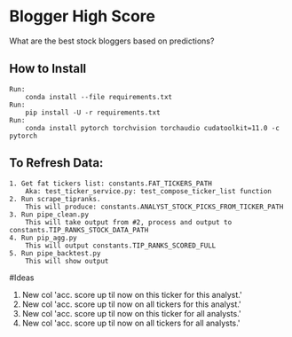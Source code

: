 # Blogger High Score

What are the best stock bloggers based on predictions?

## How to Install

    Run:
        conda install --file requirements.txt
    Run:
        pip install -U -r requirements.txt
    Run:
        conda install pytorch torchvision torchaudio cudatoolkit=11.0 -c pytorch

## To Refresh Data:
    
    1. Get fat tickers list: constants.FAT_TICKERS_PATH
        Aka: test_ticker_service.py: test_compose_ticker_list function
    2. Run scrape_tipranks.
        This will produce: constants.ANALYST_STOCK_PICKS_FROM_TICKER_PATH
    3. Run pipe_clean.py
        This will take output from #2, process and output to constants.TIP_RANKS_STOCK_DATA_PATH
    4. Run pip_agg.py
        This will output constants.TIP_RANKS_SCORED_FULL
    5. Run pipe_backtest.py
        This will show output

#Ideas

1. New col 'acc. score up til now on this ticker for this analyst.'
2. New col 'acc. score up til now on all tickers for this analyst.'
3. New col 'acc. score up til now on this ticker for all analysts.'
4. New col 'acc. score up til now on all tickers for all analysts.'